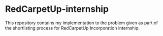 # RedCarpetUp-internship

This repository contains my implementation to the problem given as part of the shortlisting process for RedCarpetUp Incorporation internship.
